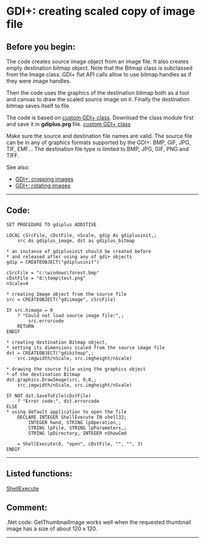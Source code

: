 
# GDI+: creating scaled copy of image file

## Before you begin:
The code creates source image object from an image file. It also creates empty destination bitmap object. Note that the Bitmap class is subclassed from the Image class. GDI+ flat API calls allow to use bitmap handles as if they were image handles.  

Then the code uses the graphics of the destination bitmap both as a tool and canvas to draw the scaled source image on it. Finally the destination bitmap saves itself to file.  

The code is based on <a href="?example=450">custom GDI+ class</a>. Download the class module first and save it in **gdiplus.prg** file. [custom GDI+ class](sample_450.md)  

Make sure the source and destination file names are valid. The source file can be in any of graphics formats supported by the GDI+: BMP, GIF, JPG, TIF, EMF... The destination file type is limited to BMP, JPG, GIF, PNG and TIFF.  

See also:

* [GDI+: cropping images](sample_515.md)  
* [GDI+: rotating images](sample_525.md)  

  
***  


## Code:
```foxpro  
SET PROCEDURE TO gdiplus ADDITIVE

LOCAL cSrcFile, cDstFile, nScale, gdip As gdiplusinit,;
	src As gdiplus_image, dst as gdiplus_bitmap

* an instance of gdiplusinit should be created before
* and released after using any of gdi+ objects
gdip = CREATEOBJECT("gdiplusinit")

cSrcFile = "c:\windows\forest.bmp"
cDstFile = "d:\temp\test.png"
nScale=4

* creating Image object from the source file
src = CREATEOBJECT("gdiimage", cSrcFile)

IF src.himage = 0
	? "Could not load source image file:",;
		src.errorcode
	RETURN
ENDIF

* creating destination Bitmap object,
* setting its dimensions scaled from the source image file
dst = CREATEOBJECT("gdibitmap",;
	src.imgwidth/nScale, src.imgheight/nScale)

* drawing the source file using the graphics object
* of the destination Bitmap
dst.graphics.DrawImage(src, 0,0,;
	src.imgwidth/nScale, src.imgheight/nScale)

IF NOT dst.SaveToFile(cDstFile)
	? "Error code:", dst.errorcode
ELSE
* using default application to open the file
    DECLARE INTEGER ShellExecute IN shell32;
    	INTEGER hwnd, STRING lpOperation,;
    	STRING lpFile, STRING lpParameters,;
    	STRING lpDirectory, INTEGER nShowCmd

	= ShellExecute(0, "open", cDstFile, "", "", 3)
ENDIF  
```  
***  


## Listed functions:
[ShellExecute](../libraries/shell32/ShellExecute.md)  

## Comment:
.Net code: GetThumbnailImage works well when the requested thumbnail image has a size of about  120 x 120.  
  
***  

